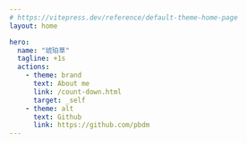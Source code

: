 ```yaml
---
# https://vitepress.dev/reference/default-theme-home-page
layout: home

hero:
  name: "琥珀草"
  tagline: +1s 
  actions:
    - theme: brand
      text: About me
      link: /count-down.html
      target: _self
    - theme: alt
      text: Github
      link: https://github.com/pbdm
---
```

